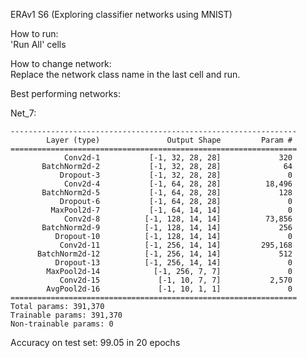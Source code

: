 ERAv1 S6 (Exploring classifier networks using MNIST)

How to run:\
'Run All' cells

How to change network:\
Replace the network class name in the last cell and run.

Best performing networks:

Net_7:
```
----------------------------------------------------------------
        Layer (type)               Output Shape         Param #
================================================================
            Conv2d-1           [-1, 32, 28, 28]             320
       BatchNorm2d-2           [-1, 32, 28, 28]              64
           Dropout-3           [-1, 32, 28, 28]               0
            Conv2d-4           [-1, 64, 28, 28]          18,496
       BatchNorm2d-5           [-1, 64, 28, 28]             128
           Dropout-6           [-1, 64, 28, 28]               0
         MaxPool2d-7           [-1, 64, 14, 14]               0
            Conv2d-8          [-1, 128, 14, 14]          73,856
       BatchNorm2d-9          [-1, 128, 14, 14]             256
          Dropout-10          [-1, 128, 14, 14]               0
           Conv2d-11          [-1, 256, 14, 14]         295,168
      BatchNorm2d-12          [-1, 256, 14, 14]             512
          Dropout-13          [-1, 256, 14, 14]               0
        MaxPool2d-14            [-1, 256, 7, 7]               0
           Conv2d-15             [-1, 10, 7, 7]           2,570
        AvgPool2d-16             [-1, 10, 1, 1]               0
================================================================
Total params: 391,370
Trainable params: 391,370
Non-trainable params: 0

```

Accuracy on test set: 99.05 in 20 epochs


